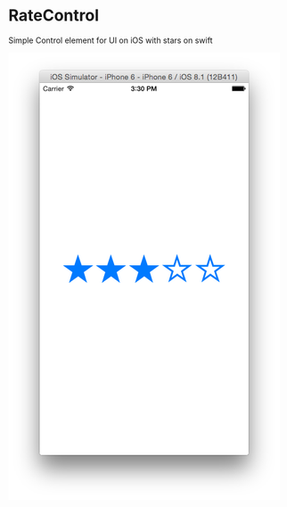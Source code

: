 RateControl
===========

Simple Control element for UI on iOS with stars on swift

![](https://github.com/rostmen/RateControl/blob/master/Images/Screen.png)
